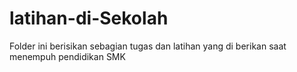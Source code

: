 # latihan-di-Sekolah
Folder ini berisikan sebagian tugas dan latihan yang di berikan saat menempuh pendidikan SMK
